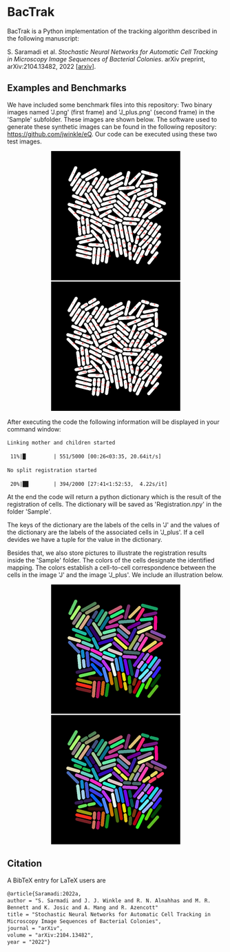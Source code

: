 # BacTrak

BacTrak is a Python implementation of the tracking algorithm described in the following manuscript:

S. Saramadi et al. *Stochastic Neural Networks for Automatic Cell Tracking in Microscopy Image Sequences of Bacterial Colonies*. arXiv preprint, arXiv:2104.13482, 2022 [[arxiv](https://arxiv.org/abs/2104.13482)].
 

## Examples and Benchmarks

We have included some benchmark files into this repository: Two binary images named 'J.png' (first frame) and 'J_plus.png' (second frame) in the 'Sample' subfolder. These images are shown below. The software used to generate these synthetic images can be found in the following repository: https://github.com/jwinkle/eQ. Our code can be executed using these two test images.


<p align="center">
<img src="Images/J_labeled_cells.png" alt="J"  width="300"/>
<img src="Images/J_plus_labeled_cells.png" alt="J"  width="300"/>
</p>


After executing the code the following information will be displayed in your command window: 
``` 
Linking mother and children started

 11%|█         | 551/5000 [00:26<03:35, 20.64it/s]
 
No split registration started

 20%|█▉        | 394/2000 [27:41<1:52:53,  4.22s/it]
``` 


At the end the code will return a python dictionary which is the result of the registration of cells. The dictionary will be saved as 'Registration.npy' in the folder 'Sample'.

The keys of the dictionary are the labels of the cells in 'J' and the values of the dictionary are the labels of the associated cells in 'J_plus'. If a cell devides we have a tuple for the value in the dictionary.

Besides that, we also store pictures to illustrate the registration results inside the 'Sample' folder. The colors of the cells designate the identified mapping. The colors establish a cell-to-cell correspondence between the cells in the image 'J' and the image 'J_plus'. We include an illustration below. 


<p align="center">
<img src="Images/Colored_J.png" alt="J"  width="300"/>
<img src="Images/Colored_J_plus.png" alt="J"  width="300"/>
</p>
 
 


## Citation

A BibTeX entry for LaTeX users are
```TeX
@article{Saramadi:2022a,
author = "S. Sarmadi and J. J. Winkle and R. N. Alnahhas and M. R. Bennett and K. Josic and A. Mang and R. Azencott"
title = "Stochastic Neural Networks for Automatic Cell Tracking in Microscopy Image Sequences of Bacterial Colonies",
journal = "arXiv",
volume = "arXiv:2104.13482",
year = "2022"}
```
